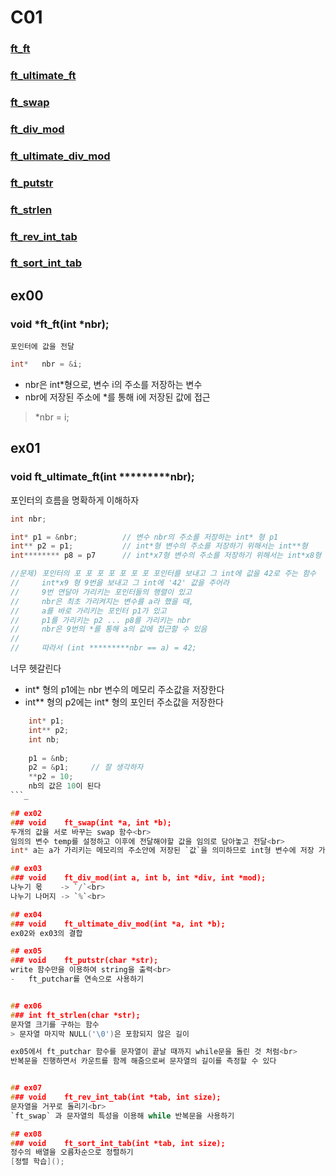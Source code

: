 # C01

### [ft_ft](#ex00)
### [ft_ultimate_ft](#ex01)
### [ft_swap](#ex02)
### [ft_div_mod](#ex03)
### [ft_ultimate_div_mod](#ex04)
### [ft_putstr](#ex05)
### [ft_strlen](#ex06)
### [ft_rev_int_tab](#ex07)
### [ft_sort_int_tab](#ex08)

## ex00 
### void    *ft_ft(int  *nbr);
`포인터에 값을 전달`
```.c
int*   nbr = &i;
```
-   nbr은 int*형으로, 변수 i의 주소를 저장하는 변수
-   nbr에 저장된 주소에 *를 통해 i에 저장된 값에 접근
>   *nbr = i;

## ex01 
### void	ft_ultimate_ft(int	*********nbr);
포인터의 흐름을 명확하게 이해하자
```.c
int nbr;

int* p1 = &nbr;          // 변수 nbr의 주소를 저장하는 int* 형 p1
int** p2 = p1;           // int*형 변수의 주소를 저장하기 위해서는 int**형
int******** p8 = p7      // int*x7형 변수의 주소를 저장하기 위해서는 int*x8형

//문제) 포인터의 포 포 포 포 포 포 포 포인터를 보내고 그 int에 값을 42로 주는 함수 
//     int*x9 형 9번을 보내고 그 int에 '42' 값을 주어라
//     9번 연달아 가리키는 포인터들의 행렬이 있고 
//     nbr은 최초 가리켜지는 변수를 a라 했을 때,
//     a를 바로 가리키는 포인터 p1가 있고
//     p1를 가리키는 p2 ... p8를 가리키는 nbr
//     nbr은 9번의 *를 통해 a의 값에 접근할 수 있음
//
//     따라서 (int *********nbr == a) = 42;
```

너무 헷갈린다
- int* 형의 p1에는 nbr 변수의 메모리 주소값을 저장한다
- int** 형의 p2에는 int* 형의 포인터 주소값을 저장한다
```.c
    int* p1;
    int** p2;
    int nb;
    
    p1 = &nb;
    p2 = &p1;     // 잘 생각하자
    **p2 = 10;
    nb의 값은 10이 된다
```_

## ex02 
### void	ft_swap(int	*a, int	*b);
두개의 값을 서로 바꾸는 swap 함수<br>
임의의 변수 temp를 설정하고 이후에 전달해야할 값을 임의로 담아놓고 전달<br>
int* a는 a가 가리키는 메모리의 주소안에 저장된 `값`을 의미하므로 int형 변수에 저장 가능

## ex03 
### void	ft_div_mod(int a, int b, int *div, int *mod);
나누기 몫    -> `/`<br>
나누기 나머지 -> `%`<br>

## ex04 
### void	ft_ultimate_div_mod(int *a, int *b);
ex02와 ex03의 결합

## ex05 
### void	ft_putstr(char *str);
write 함수만을 이용하여 string을 출력<br>
-   ft_putchar를 연속으로 사용하기


## ex06 
### int	ft_strlen(char *str);
문자열 크기를 구하는 함수
> 문자열 마지막 NULL('\0')은 포함되지 않은 길이

ex05에서 ft_putchar 함수를 문자열이 끝날 때까지 while문을 돌린 것 처럼<br>
반복문을 진행하면서 카운트를 함께 해줌으로써 문자열의 길이를 측정할 수 있다


## ex07 
### void	ft_rev_int_tab(int *tab, int size);
문자열을 거꾸로 돌리기<br>
`ft_swap` 과 문자열의 특성을 이용해 while 반복문을 사용하기

## ex08 
### void	ft_sort_int_tab(int *tab, int size);
정수의 배열을 오름차순으로 정렬하기
[정렬 학습]();
